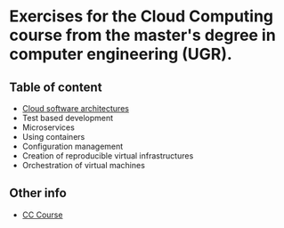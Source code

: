 # Exercises for the Cloud Computing course from the master's degree in computer engineering (UGR).

## Table of content
- [Cloud software architectures](exercises/cloud-software-architectures.md)
- Test based development
- Microservices
- Using containers
- Configuration management
- Creation of reproducible virtual infrastructures
- Orchestration of virtual machines

## Other info
- [CC Course](https://jj.github.io/CC/)
